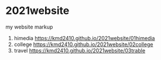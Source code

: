 # 2021website
my website markup
1. himedia https://kmd2410.github.io/2021website/01himedia
2. college https://kmd2410.github.io/2021website/02college
3. travel https://kmd2410.github.io/2021website/03trable
